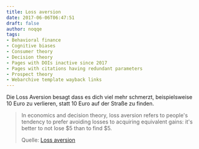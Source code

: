 ```yaml
---
title: Loss aversion
date: 2017-06-06T06:47:51
draft: false
author: noqqe
tags:
- Behavioral finance
- Cognitive biases
- Consumer theory
- Decision theory
- Pages with DOIs inactive since 2017
- Pages with citations having redundant parameters
- Prospect theory
- Webarchive template wayback links
---
```


Die Loss Aversion besagt dass es dich viel mehr schmerzt, beispielsweise 10
Euro zu verlieren, statt 10 Euro auf der Straße zu finden.

> In economics and decision theory, loss aversion refers to people's tendency to
> prefer avoiding losses to acquiring equivalent gains: it's better to not lose
> $5 than to find $5.
>
> Quelle: [Loss aversion](https://en.wikipedia.org/wiki/Loss_aversion)

